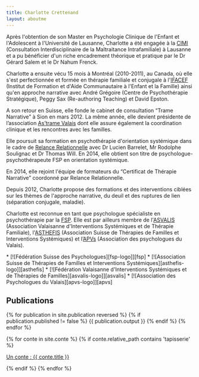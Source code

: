 ```yaml
---
title: Charlotte Crettenand
layout: aboutme
---
```


Après l'obtention de son Master en Psychologie Clinique de l'Enfant et l'Adolescent à l'Université de Lausanne, Charlotte a été engagée à la [CIMI][cimi] (Consultation Interdisciplinaire de la Maltraitance Intrafamiliale) à Lausanne et a pu bénéficier d'un riche encadrement théorique et pratique par le Dr Gérard Salem et le Dr Nahum Frenck.

Charlotte a ensuite vécu 15 mois à Montréal (2010-2011), au Canada, où elle s'est perfectionnée et formée en thérapie familiale et conjugale à l'[IFACEF][ifacef] (Institut de Formation et d'Aide Communautaire à l'Enfant et la Famille) ainsi qu'en approche narrative avec André Grégoire (Centre de Psychothérapie Stratégique), Peggy Sax (Re-authoring Teaching) et David Epston.

A son retour en Suisse, elle fonde le cabinet de consultation “Trame Narrative” à Sion en mars 2012. La même année, elle devient présidente de l’association [As’trame Valais][astrame-vs] dont elle assure également la coordination clinique et les rencontres avec les familles.

Elle poursuit sa formation en psychothérapie d'orientation systémique dans le cadre de [Relance Relationnelle][rr] avec Dr Lucien Barrelet, Mr Rodolphe Soulignac et Dr Thomas Will. En 2014, elle obtient son titre de psychologue-psychothérapeute FSP en orientation systémique.

En 2014, elle rejoint l'équipe de formateurs du “Certificat de Thérapie Narrative” coordonné par Relance Relationnelle.

Depuis 2012, Charlotte propose des formations et des interventions ciblées sur les thèmes de l'approche narrative, du deuil et des ruptures de lien (séparation conjugale, maladie).

Charlotte est reconnue en tant que psychologue spécialiste en psychothérapie par la [FSP][fsp]. Elle est par ailleurs membre de l'[ASVALIS][asvalis] (Association Valaisanne d'Interventions Systémiques et de Thérapie Familiale), l'[ASTHEFIS][asthefis] (Association Suisse de Thérapies de Familles et Interventions Systémiques) et l’[APVs][apvs] (Association des psychologues du Valais).

<div class='logos-membre' markdown='1'>
* [![Fédération Suisse des Psychologues][fsp-logo]][fsp]
* [![Association Suisse de Thérapies de Familles et Interventions Systémiques][asthefis-logo]][asthefis]
* [![Fédération Valaisanne d'Interventions Systémiques et de Thérapies de Familles][asvalis-logo]][asvalis]
* [![Association des Psychologues du Valais][apvs-logo]][apvs]
</div>

[cimi]: http://www.cimi.ch
[ifacef]: http://www.ifacef.com/
[astrame-vs]: http://astrame-valais.ch
[rr]: http://relancerelationnelle.ch
[fsp]: http://www.psychologie.ch/fr/
[asvalis]: http://www.asvalis.ch
[asthefis]: http://www.asthefis.ch
[apvs]: http://www.psy-vs.ch/fr/
[fsp]: http://www.psychologie.ch/

[fsp-logo]: /files/logo/fsp.png
[asthefis-logo]: /files/logo/asthefis.png
[asvalis-logo]: /files/logo/asvalis.png
[apvs-logo]: /files/logo/apvs.png

Publications
------------

{% for publication in site.publication reversed %}
    {% if publication.published != false %}
{{ publication.output }}
    {% endif %}
{% endfor %}

{% for conte in site.conte %}
    {% if conte.relative_path contains 'tapisserie' %}
<div class="banner-wrapper apropos-conte">
 <div class="inner">
  <article id="banner" class="container">
   <p><a href="{{ conte.url }}" class="conte-link">Un conte : {{ conte.title }}</a></p>
  </article>
 </div>
</div>
    {% endif %}
{% endfor %}
